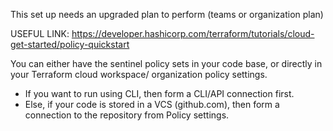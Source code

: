 This set up needs an upgraded plan to perform (teams or organization plan)

USEFUL LINK: https://developer.hashicorp.com/terraform/tutorials/cloud-get-started/policy-quickstart

You can either have the sentinel policy sets in your code base, or directly in your Terraform cloud workspace/ organization policy settings.

- If you want to run using CLI, then form a CLI/API connection first.
- Else, if your code is stored in a VCS (github.com), then form a connection to the repository from Policy settings.
